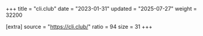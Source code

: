 +++
title = "cli.club"
date = "2023-01-31"
updated = "2025-07-27"
weight = 32200

[extra]
source = "https://cli.club/"
ratio = 94
size = 31
+++
